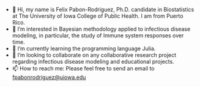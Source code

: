 - 👋 Hi, my name is Felix Pabon-Rodriguez, Ph.D. candidate in Biostatistics at The University of Iowa College of Public Health. I am from Puerto Rico.
- 👀 I’m interested in Bayesian methodology applied to infectious disease modeling, in particular, the study of Immune system responses over time. 
- 🌱 I’m currently learning the programming language Julia. 
- 💞️ I’m looking to collaborate on any collaborative research project regarding infectious disease modeling and educational projects.
- 📫 How to reach me: Please feel free to send an email to fpabonrodriguez@uiowa.edu

<!---
fpabonrodriguez/fpabonrodriguez is a ✨ special ✨ repository because its `README.md` (this file) appears on your GitHub profile.
You can click the Preview link to take a look at your changes.
--->
